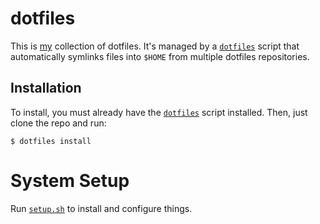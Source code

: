 # dotfiles

This is [my](http://andyfreeland.net) collection of dotfiles. It's
managed by a [`dotfiles`](https://github.com/rouge8/dotfiles-base/)
script that automatically symlinks files into `$HOME` from multiple
dotfiles repositories.

## Installation

To install, you must already have the
[`dotfiles`](https://github.com/rouge8/dotfiles-base/) script
installed.  Then, just clone the repo and run:

    $ dotfiles install

# System Setup

Run [`setup.sh`](setup.sh) to install and configure things.
